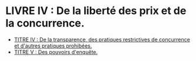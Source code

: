 # LIVRE IV : De la liberté des prix et de la concurrence.

- [TITRE IV : De la transparence, des pratiques restrictives de concurrence et d'autres pratiques prohibées.](titre-iv)
- [TITRE V : Des pouvoirs d'enquête.](titre-v)
